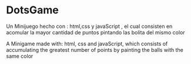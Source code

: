 # DotsGame

Un Minijuego hecho con : html,css y javaScript , el cual consisten en acomular la mayor cantidad de puntos pintando las bolita del mismo color

A Minigame made with: html, css and javaScript, which consists of accumulating the greatest number of points by painting the balls with the same color
